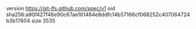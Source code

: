 version https://git-lfs.github.com/spec/v1
oid sha256:a80f427f46e90c67ae161484e8ddfc14b57166cf068252c407064724b3b17604
size 3535
